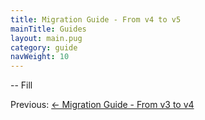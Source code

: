```yaml
---
title: Migration Guide - From v4 to v5
mainTitle: Guides
layout: main.pug
category: guide
navWeight: 10
---
```


-- Fill

<div class="guide-nav">
    <div class="guide-nav-left">
        Previous: <a href="guide/Migration_guide_v3.html">← Migration Guide - From v3 to v4</a>
    </div>
</div>
